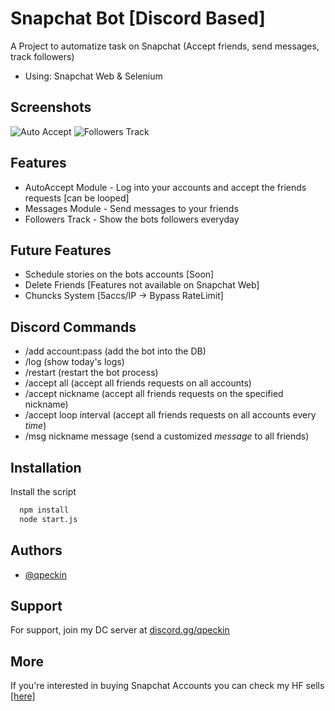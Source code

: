 
# Snapchat Bot [Discord Based]

A Project to automatize task on Snapchat (Accept friends, send messages, track followers)
- Using: Snapchat Web & Selenium


## Screenshots

![Auto Accept](https://i.imgur.com/E567Koj.png)
![Followers Track](https://i.imgur.com/cjzXOAk.png)




## Features

- AutoAccept Module - Log into your accounts and accept the friends requests [can be looped]
- Messages Module - Send messages to your friends
- Followers Track - Show the bots followers everyday

## Future Features
- Schedule stories on the bots accounts [Soon] 
- Delete Friends [Features not available on Snapchat Web]
- Chuncks System [5accs/IP -> Bypass RateLimit]

## Discord Commands

- /add account:pass (add the bot into the DB)
- /log (show today's logs)
- /restart (restart the bot process)
- /accept all (accept all friends requests on all accounts)
- /accept nickname (accept all friends requests on the specified nickname)
- /accept loop interval (accept all friends requests on all accounts every *time*)
- /msg nickname message (send a customized *message* to all friends)

## Installation

Install the script

```bash
  npm install 
  node start.js
```


    
## Authors

- [@qpeckin](https://www.github.com/qpeckin)


## Support

For support, join my DC server at [discord.gg/qpeckin](https://discord.gg/qpeckin) 

## More

If you're interested in buying Snapchat Accounts you can check my HF sells [[here]](https://hackforums.net/showthread.php?tid=6274832) 


